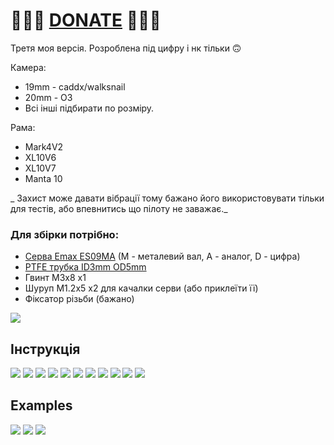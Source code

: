 
# 🍩🍩🍩 [DONATE](https://send.monobank.ua/jar/8GPxyGjM8E) 🍩🍩🍩


Третя моя версія. Розроблена під цифру і нк тільки 🙃

Камера:

- 19mm - caddx/walksnail
- 20mm - O3
- Всі інші підбирати по розміру.

Рама:

- Mark4V2
- XL10V6
- XL10V7
- Manta 10

_ Захист може давати вібрації тому бажано його використовувати тільки для тестів, або впевнитись що пілоту не заважає._ 

### Для збірки потрібно:
- [Серва Emax ES09MA](https://vi.aliexpress.com/item/4000975385342.html) (M - металевий вал, A - аналог, D - цифра)
- [PTFE трубка ID3mm OD5mm](https://vi.aliexpress.com/item/1005001446770552.html)
- Гвинт M3x8 x1
- Шуруп M1.2x5 x2 для качалки серви (або приклеїти її)
- Фіксатор різьби (бажано)


![](/FPV_CAMERA_MOUNT/Povorotna/V3/media/1.jpg)

## Інструкція

![](/FPV_CAMERA_MOUNT/Povorotna/V3/media/i1.jpg)
![](/FPV_CAMERA_MOUNT/Povorotna/V3/media/i2.jpg)
![](/FPV_CAMERA_MOUNT/Povorotna/V3/media/i3.jpg)
![](/FPV_CAMERA_MOUNT/Povorotna/V3/media/i4.jpg)
![](/FPV_CAMERA_MOUNT/Povorotna/V3/media/i5.jpg)
![](/FPV_CAMERA_MOUNT/Povorotna/V3/media/i6.jpg)
![](/FPV_CAMERA_MOUNT/Povorotna/V3/media/i7.jpg)
![](/FPV_CAMERA_MOUNT/Povorotna/V3/media/i8.jpg)
![](/FPV_CAMERA_MOUNT/Povorotna/V3/media/i9.jpg)
![](/FPV_CAMERA_MOUNT/Povorotna/V3/media/i10.jpg)
![](/FPV_CAMERA_MOUNT/Povorotna/V3/media/i11.jpg)


## Examples

![](/FPV_CAMERA_MOUNT/Povorotna/V3/media/4.jpg)
![](/FPV_CAMERA_MOUNT/Povorotna/V3/media/2.jpg)
![](/FPV_CAMERA_MOUNT/Povorotna/V3/media/3.jpg)

